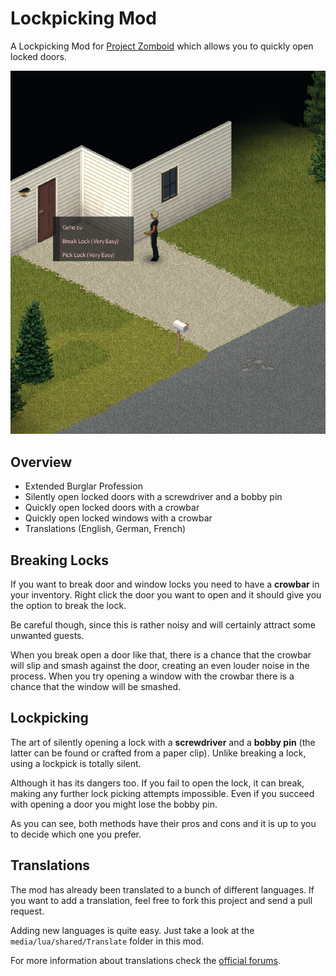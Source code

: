 # Lockpicking Mod

A Lockpicking Mod for [Project Zomboid](http://projectzomboid.com/) which allows you to quickly open locked doors.

![preview](https://raw.githubusercontent.com/cyberbobjr/pz-lockpicking-mod/develop/poster.png)

## Overview

- Extended Burglar Profession
- Silently open locked doors with a screwdriver and a bobby pin
- Quickly open locked doors with a crowbar
- Quickly open locked windows with a crowbar
- Translations (English, German, French)

## Breaking Locks

If you want to break door and window locks you need to have a __crowbar__ in your inventory. Right click the door you want to open and it should give you the option to break the lock.

Be careful though, since this is rather noisy and will certainly attract some unwanted guests.

When you break open a door like that, there is a chance that the crowbar will slip and smash against the door, creating an even louder noise in the process. When you try opening a window with the crowbar there is a chance that the window will be smashed.

## Lockpicking

The art of silently opening a lock with a __screwdriver__ and a __bobby pin__ (the latter can be found or crafted from a paper clip). Unlike breaking a lock, using a lockpick is totally silent.

Although it has its dangers too. If you fail to open the lock, it can break, making any further lock picking attempts impossible. Even if you succeed with opening a door you might lose the bobby pin.

As you can see, both methods have their pros and cons and it is up to you to decide which one you prefer.

## Translations
The mod has already been translated to a bunch of different languages. If you want to add a translation, feel free to fork this project and send a pull request.

Adding new languages is quite easy. Just take a look at the ```media/lua/shared/Translate``` folder in this mod.

For more information about translations check the [official forums](http://theindiestone.com/forums/index.php/forum/56-).
